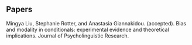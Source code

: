 ## Papers 
Mingya Liu, Stephanie Rotter, and Anastasia Giannakidou. (accepted). Bias and modality in conditionals: experimental evidence and theoretical implications. Journal of Psycholinguistic Research.
